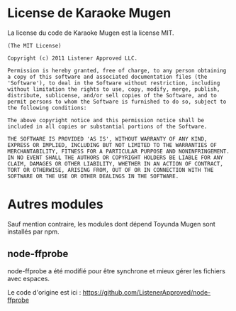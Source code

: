 # License de Karaoke Mugen

La license du code de Karaoke Mugen est la license MIT.

```
(The MIT License)

Copyright (c) 2011 Listener Approved LLC.

Permission is hereby granted, free of charge, to any person obtaining
a copy of this software and associated documentation files (the
'Software'), to deal in the Software without restriction, including
without limitation the rights to use, copy, modify, merge, publish,
distribute, sublicense, and/or sell copies of the Software, and to
permit persons to whom the Software is furnished to do so, subject to
the following conditions:

The above copyright notice and this permission notice shall be
included in all copies or substantial portions of the Software.

THE SOFTWARE IS PROVIDED 'AS IS', WITHOUT WARRANTY OF ANY KIND,
EXPRESS OR IMPLIED, INCLUDING BUT NOT LIMITED TO THE WARRANTIES OF
MERCHANTABILITY, FITNESS FOR A PARTICULAR PURPOSE AND NONINFRINGEMENT.
IN NO EVENT SHALL THE AUTHORS OR COPYRIGHT HOLDERS BE LIABLE FOR ANY
CLAIM, DAMAGES OR OTHER LIABILITY, WHETHER IN AN ACTION OF CONTRACT,
TORT OR OTHERWISE, ARISING FROM, OUT OF OR IN CONNECTION WITH THE
SOFTWARE OR THE USE OR OTHER DEALINGS IN THE SOFTWARE.
```


# Autres modules

Sauf mention contraire, les modules dont dépend Toyunda Mugen sont installés par npm.

## node-ffprobe

node-ffprobe a été modifié pour être synchrone et mieux gérer les fichiers avec espaces.

Le code d'origine est ici : https://github.com/ListenerApproved/node-ffprobe


